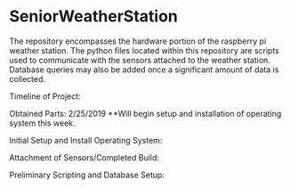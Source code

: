 # SeniorWeatherStation

The repository encompasses the hardware portion of the raspberry pi weather station. The python files located within this
repository are scripts used to communicate with the sensors attached to the weather station. Database queries may also 
be added once a significant amount of data is collected. 

Timeline of Project:

Obtained Parts: 2/25/2019 **Will begin setup and installation of operating system this week. 

Initial Setup and Install Operating System:

Attachment of Sensors/Completed Build: 

Preliminary Scripting and Database Setup:

